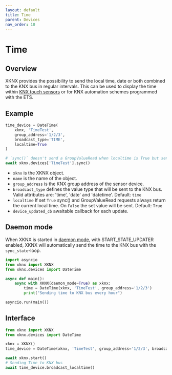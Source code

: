 ```yaml
---
layout: default
title: Time
parent: Devices
nav_order: 10
---
```


# [](#header-1)Time

## [](#header-2)Overview

XKNX provides the possibility to send the local time, date or both combined to the KNX bus in regular intervals. This can be used to display the time within [KNX touch sensors](https://katalog.gira.de/en/datenblatt.html?id=638294) or for KNX automation schemes programmed with the ETS.

## [](#header-2)Example

```python
time_device = DateTime(
    xknx, 'TimeTest',
    group_address='1/2/3',
    broadcast_type='TIME',
    localtime=True
)

# `sync()` doesn't send a GroupValueRead when localtime is True but sends the current time to KNX bus
await xknx.devices['TimeTest'].sync()
```

* `xknx` is the XKNX object.
* `name` is the name of the object.
* `group_address` is the KNX group address of the sensor device.
* `broadcast_type` defines the value type that will be sent to the KNX bus. Valid attributes are: 'time', 'date' and 'datetime'. Default: `time`
* `localtime` If set `True` sync() and GroupValueRead requests always return the current local time. On `False` the set value will be sent. Default: `True`
* `device_updated_cb` awaitable callback for each update.

## [](#header-2)Daemon mode

When XKNX is started in [daemon mode](/xknx), with START_STATE_UPDATER enabled, XKNX will automatically send the time to the KNX bus with the `sync_state`-loop.

```python
import asyncio
from xknx import XKNX
from xknx.devices import DateTime

async def main():
    async with XKNX(daemon_mode=True) as xknx:
        time = DateTime(xknx, 'TimeTest', group_address='1/2/3')
        print("Sending time to KNX bus every hour")

asyncio.run(main())
```

## [](#header-2)Interface


```python
from xknx import XKNX
from xknx.devices import DateTime

xknx = XKNX()
time_device = DateTime(xknx, 'TimeTest', group_address='1/2/3', broadcast_type='time')

await xknx.start()
# Sending Time to KNX bus
await time_device.broadcast_localtime()
```

